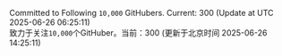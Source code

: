 Committed to Following `10,000` GitHubers. Current: <!-- FOLLOWING_COUNT -->300<!-- FOLLOWING_COUNT --> (Update at UTC <!-- LAST_UPDATED -->2025-06-26 06:25:11<!-- LAST_UPDATED -->)<br>
致力于关注`10,000`个GitHuber。当前：<!-- FOLLOWING_COUNT -->300<!-- FOLLOWING_COUNT --> (更新于北京时间 <!-- LAST_UPDATED_CST -->2025-06-26 14:25:11<!-- LAST_UPDATED_CST -->)
